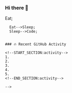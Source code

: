### Hi there 👋

<!--
**JohnAOSC/JohnAOSC** is a ✨ _special_ ✨ repository because its `README.md` (this file) appears on your GitHub profile.

Here are some ideas to get you started:

- 🔭 I’m currently working on ...
- 🌱 I’m currently learning ...
- 👯 I’m looking to collaborate on ...
- 🤔 I’m looking for help with ...
- 💬 Ask me about ...
- 📫 How to reach me: ...
- 😄 Pronouns: ...
- ⚡ Fun fact: ...

![Anurag's GitHub stats](https://github-readme-stats.vercel.app/api?username=JohnAOSC&count_private=true)

```mermaid
  graph TD;
      Code-->Eat;
      Eat-->Sleep;
      Sleep-->Code;
```

### 🔥 Recent GitHub Activity

<!--START_SECTION:activity-->
1. 
2. 
3. 
4. 
5. 
<!--END_SECTION:activity-->

-->
